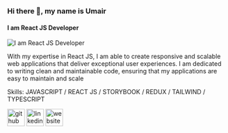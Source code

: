 ### Hi there 👋, my name is Umair 
#### I am React JS Developer 
![I am React JS Developer ](https://github.com/omair115/umairanser115/blob/main/react%20js.png)


With my expertise in React JS, I am able to create responsive and scalable web applications that deliver exceptional user experiences. I am dedicated to writing clean and maintainable code, ensuring that my applications are easy to maintain and scale



Skills:  JAVASCRIPT / REACT JS / STORYBOOK / REDUX / TAILWIND / TYPESCRIPT



[<img src='https://cdn.jsdelivr.net/npm/simple-icons@3.0.1/icons/github.svg' alt='github' height='40'>](https://github.com/omair115)  [<img src='https://cdn.jsdelivr.net/npm/simple-icons@3.0.1/icons/linkedin.svg' alt='linkedin' height='40'>](https://www.linkedin.com/in/https://www.linkedin.com/in/umair-anser-4baa37120//)  [<img src='https://cdn.jsdelivr.net/npm/simple-icons@3.0.1/icons/icloud.svg' alt='website' height='40'>](omair115.github.io/hello)  

